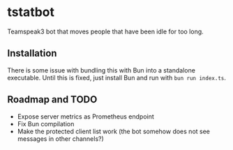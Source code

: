 # tstatbot

Teamspeak3 bot that moves people that have been idle for too long.

## Installation
There is some issue with bundling this with Bun into a standalone executable.
Until this is fixed, just install Bun and run with `bun run index.ts`.

## Roadmap and TODO
- Expose server metrics as Prometheus endpoint
- Fix Bun compilation
- Make the protected client list work (the bot somehow does not see messages in other channels?)
